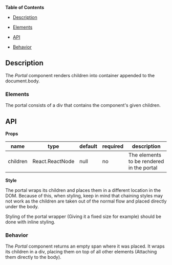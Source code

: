 **Table of Contents**

- [Description](#description)

- [Elements](#elements)

- [API](#api)

- [Behavior](#behavior)



## Description

The *Portal* component renders children into container appended to the document.body.

### Elements

The portal consists of a div that contains the component's given children.

## API

**Props**

| name | type | default | required | description |
| -- | -- | -- | -- | -- |
| children | React.ReactNode | null | no | The elements to be rendered in the portal | 

**Style**

The portal wraps its children and places them in a different location in the DOM. Because of this, when styling, keep in mind that chaining styles may not work as the children are taken out of the normal flow and placed directly under the body.

Styling of the portal wrapper (Giving it a fixed size for example) should be done with inline styling. 

### Behavior

The *Portal* component returns an empty span where it was placed. It wraps its children in a div, placing them on top of all other elements (Attaching them directly to the body).


